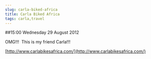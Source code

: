 ```yaml
---
slug: carla-biked-africa
title: Carla Biked Africa
tags: carla,travel
---
```


##15:00 Wednesday 29 August 2012

OMG!!!  This is my friend Carla!!!

[http://www.carlabikesafrica.com/](http://www.carlabikesafrica.com/)
